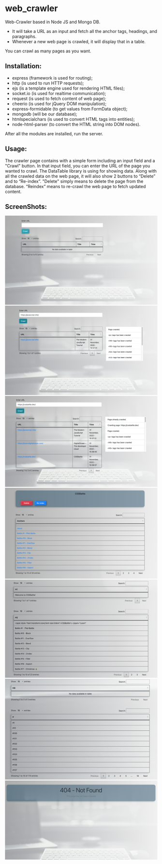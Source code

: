 # web_crawler

Web-Crawler based in Node JS and Mongo DB.

- It will take a URL as an input and fetch all the anchor tags, headings, and paragraphs.
- Whenever a new web page is crawled, it will display that in a table.

You can crawl as many pages as you want.

## Installation:

- express (framework is used for routing);
- http (is used to run HTTP requests);
- ejs (is a template engine used for rendering HTML files);
- socket.io (is used for realtime communication);
- request (is used to fetch content of web page);
- cheerio (is used for jQuery DOM manipulation);
- express-formidable (to get values from FormData object);
- mongodb (will be our database);
- htmlspecialchars (is used to convert HTML tags into entities);
- node-html-parser (to convert the HTML string into DOM nodes).

After all the modules are installed, run the server.

## Usage:

The crawler page contains with a simple form including an input field and a "Crawl" button. In that input field, you can enter the URL of the page you wanted to crawl.
The DataTable library is using for showing data.
Along with all the crawled data on the web page, it will also show 2 buttons to “Delete” and to “Re-index”. "Delete" simply means to delete the page from the database. “Reindex” means to re-crawl the web page to fetch updated content.

## ScreenShots:

![1](/public/images/1.png)
![2](/public/images/2.png)
![3](/public/images/3.png)
![4](/public/images/4.png)
![5](/public/images/5.png)
![6](/public/images/6.png)
![7](/public/images/7.png)
